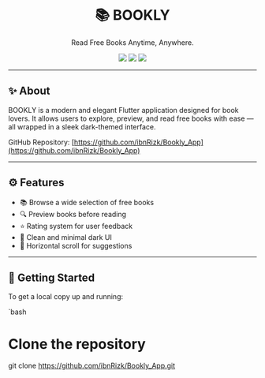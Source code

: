<h1 align="center">📚 BOOKLY</h1>

<p align="center">
  Read Free Books Anytime, Anywhere.
</p>

<p align="center">
  <img src="https://img.shields.io/badge/Flutter-3.19-blue?logo=flutter" />
  <img src="https://img.shields.io/badge/Platform-Android-informational?logo=android" />
  <img src="https://img.shields.io/badge/License-MIT-green.svg" />
</p>

---

## ✨ About

BOOKLY is a modern and elegant Flutter application designed for book lovers. It allows users to explore, preview, and read free books with ease — all wrapped in a sleek dark-themed interface.

GitHub Repository: [https://github.com/ibnRizk/Bookly_App](https://github.com/ibnRizk/Bookly_App)

---


## ⚙️ Features

- 📚 Browse a wide selection of free books  
- 🔍 Preview books before reading  
- ⭐️ Rating system for user feedback  
- 🖤 Clean and minimal dark UI  
- 🔄 Horizontal scroll for suggestions  

---

## 🚀 Getting Started

To get a local copy up and running:

`bash
# Clone the repository
git clone https://github.com/ibnRizk/Bookly_App.git

